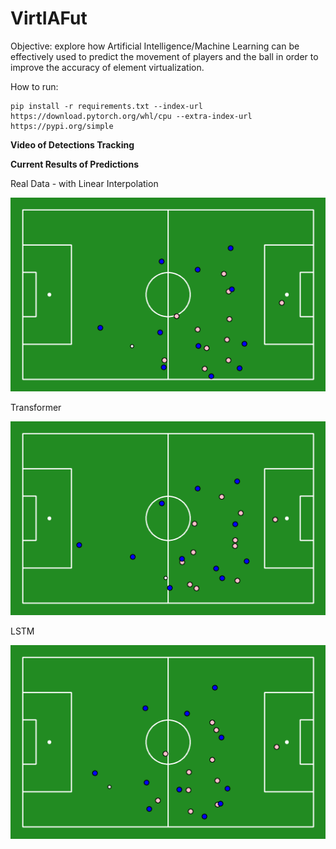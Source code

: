 # VirtIAFut

Objective: explore how Artificial Intelligence/Machine Learning can be effectively used to predict the movement of players and the ball in order to improve the accuracy of element virtualization.

How to run:

```
pip install -r requirements.txt --index-url https://download.pytorch.org/whl/cpu --extra-index-url https://pypi.org/simple
```

**Video of Detections Tracking**

**Current Results of Predictions**

Real Data - with Linear Interpolation

![Soccer Animation](data/animations/true_frames.gif "Real Data")

Transformer

![Soccer Animation](data/animations/pred_frames_tf.gif "TF")

LSTM

![Description](data/animations/lstm88_frames.gif "lstm")
